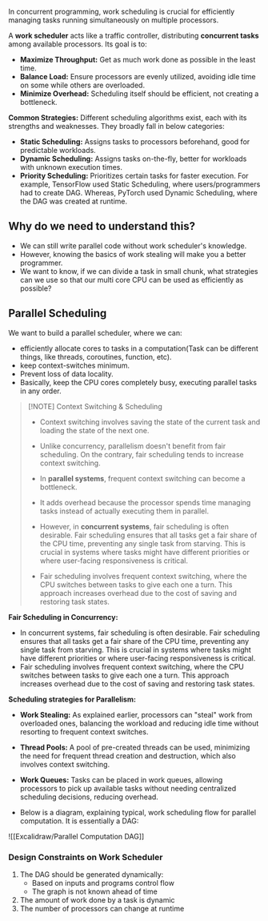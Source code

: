 In concurrent programming, work scheduling is crucial for efficiently managing tasks running simultaneously on multiple processors.

A **work scheduler** acts like a traffic controller, distributing **concurrent tasks** among available processors. Its goal is to:
- **Maximize Throughput:** Get as much work done as possible in the least time.
- **Balance Load:** Ensure processors are evenly utilized, avoiding idle time on some while others are overloaded.
- **Minimize Overhead:** Scheduling itself should be efficient, not creating a bottleneck.

**Common Strategies:** Different scheduling algorithms exist, each with its strengths and weaknesses. They broadly fall in below categories:
- **Static Scheduling:** Assigns tasks to processors beforehand, good for predictable workloads.
- **Dynamic Scheduling:** Assigns tasks on-the-fly, better for workloads with unknown execution times.
- **Priority Scheduling:** Prioritizes certain tasks for faster execution.
For example, TensorFlow used Static Scheduling, where users/programmers had to create DAG. Whereas, PyTorch used Dynamic Scheduling, where the DAG was created at runtime.
## Why do we need to understand this?
- We can still write parallel code without work scheduler's knowledge.
- However, knowing the basics of work stealing will make you a better programmer.
- We want to know, if we can divide a task in small chunk, what strategies can we use so that our multi core CPU can be used as efficiently as possible?
## Parallel Scheduling
We want to build a parallel scheduler, where we can:
- efficiently allocate cores to tasks in a computation(Task can be different things, like threads, coroutines, function, etc).
- keep context-switches minimum.
- Prevent loss of data locality.
- Basically, keep the CPU cores completely busy, executing parallel tasks in any order.

> [!NOTE] Context Switching & Scheduling
> - Context switching involves saving the state of the current task and loading the state of the next one.
> - Unlike concurrency, parallelism doesn't benefit from fair scheduling. On the contrary, fair scheduling tends to increase context switching.
> - In **parallel systems**, frequent context switching can become a bottleneck.
> - It adds overhead because the processor spends time managing tasks instead of actually executing them in parallel.
> 
> - However, in **concurrent systems**, fair scheduling is often desirable. Fair scheduling ensures that all tasks get a fair share of the CPU time, preventing any single task from starving. This is crucial in systems where tasks might have different priorities or where user-facing responsiveness is critical.
> -  Fair scheduling involves frequent context switching, where the CPU switches between tasks to give each one a turn. This approach increases overhead due to the cost of saving and restoring task states.


**Fair Scheduling in Concurrency:**
- In concurrent systems, fair scheduling is often desirable. Fair scheduling ensures that all tasks get a fair share of the CPU time, preventing any single task from starving. This is crucial in systems where tasks might have different priorities or where user-facing responsiveness is critical.
- Fair scheduling involves frequent context switching, where the CPU switches between tasks to give each one a turn. This approach increases overhead due to the cost of saving and restoring task states.

**Scheduling strategies for Parallelism:**
- **Work Stealing:** As explained earlier, processors can "steal" work from overloaded ones, balancing the workload and reducing idle time without resorting to frequent context switches.
- **Thread Pools:** A pool of pre-created threads can be used, minimizing the need for frequent thread creation and destruction, which also involves context switching.
- **Work Queues:** Tasks can be placed in work queues, allowing processors to pick up available tasks without needing centralized scheduling decisions, reducing overhead.

- Below is a diagram, explaining typical, work scheduling flow for parallel computation. It is essentially a DAG:

![[Excalidraw/Parallel Computation DAG]]
### Design Constraints on Work Scheduler
1. The DAG should be generated dynamically:
   - Based on inputs and programs control flow
   - The graph is not known ahead of time
1. The amount of work done by a task is dynamic
2. The number of processors can change at runtime